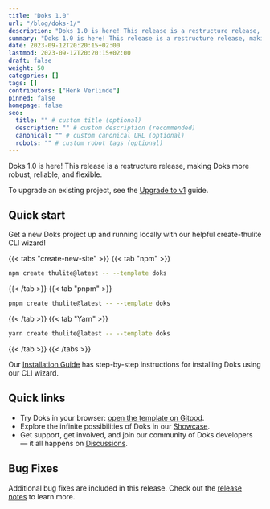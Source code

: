 ```yaml
---
title: "Doks 1.0"
url: "/blog/doks-1/"
description: "Doks 1.0 is here! This release is a restructure release, making Doks more robust, reliable, and flexible."
summary: "Doks 1.0 is here! This release is a restructure release, making Doks more robust, reliable, and flexible."
date: 2023-09-12T20:20:15+02:00
lastmod: 2023-09-12T20:20:15+02:00
draft: false
weight: 50
categories: []
tags: []
contributors: ["Henk Verlinde"]
pinned: false
homepage: false
seo:
  title: "" # custom title (optional)
  description: "" # custom description (recommended)
  canonical: "" # custom canonical URL (optional)
  robots: "" # custom robot tags (optional)
---
```


Doks 1.0 is here! This release is a restructure release, making Doks more robust, reliable, and flexible.

To upgrade an existing project, see the [Upgrade to v1](/upgrade-guides/upgrade-to-v1/) guide.

## Quick start

Get a new Doks project up and running locally with our helpful create-thulite CLI wizard!

{{< tabs "create-new-site" >}}
{{< tab "npm" >}}

```bash
npm create thulite@latest -- --template doks
```

{{< /tab >}}
{{< tab "pnpm" >}}

```bash
pnpm create thulite@latest -- --template doks
```

{{< /tab >}}
{{< tab "Yarn" >}}

```bash
yarn create thulite@latest -- --template doks
```

{{< /tab >}}
{{< /tabs >}}

Our [Installation Guide](/docs/start-here/installation/) has step-by-step instructions for installing Doks using our CLI wizard.

## Quick links

- Try Doks in your browser: [open the template on Gitpod](https://gitpod.io/#https://github.com/thuliteio/doks).
- Explore the infinite possibilities of Doks in our [Showcase](/showcase/).
- Get support, get involved, and join our community of Doks developers — it all happens on [Discussions](https://github.com/thuliteio/doks/discussions).

## Bug Fixes

Additional bug fixes are included in this release. Check out the [release notes](https://github.com/thuliteio/doks-core/releases/tag/v1.0.0) to learn more.
